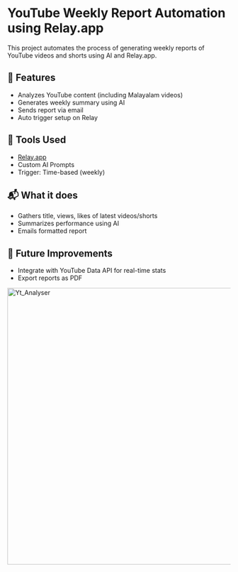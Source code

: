 # YouTube Weekly Report Automation using Relay.app

This project automates the process of generating weekly reports of YouTube videos and shorts using AI and Relay.app.

## 🔧 Features
- Analyzes YouTube content (including Malayalam videos)
- Generates weekly summary using AI
- Sends report via email
- Auto trigger setup on Relay

## 🧠 Tools Used
- [Relay.app](https://www.relay.app/)
- Custom AI Prompts
- Trigger: Time-based (weekly)

## 📬 What it does
- Gathers title, views, likes of latest videos/shorts
- Summarizes performance using AI
- Emails formatted report

## 📝 Future Improvements
- Integrate with YouTube Data API for real-time stats
- Export reports as PDF

<img width="967" height="623" alt="Yt_Analyser" src="https://github.com/user-attachments/assets/b65ebeab-64bc-482c-8809-bb75665a9658" />

